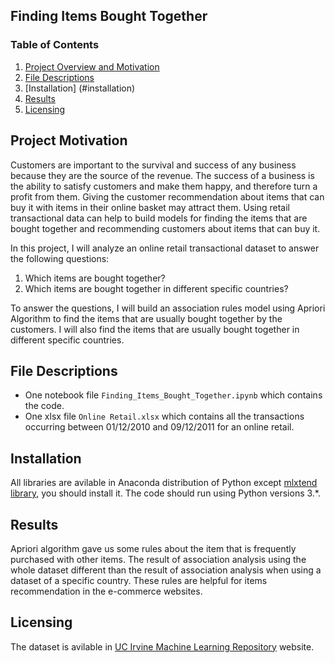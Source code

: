 ## Finding Items Bought Together

### Table of Contents

1. [Project Overview and Motivation](#motivation)
2. [File Descriptions](#files)
3. [Installation] (#installation)
4. [Results](#results)
5. [Licensing](#licensing)


## Project Motivation<a name="motivation"></a>
Customers are important to the survival and success of any business because they are the source of the revenue. The success of a business is the ability to satisfy customers and make them happy, and therefore turn a profit from them. Giving the customer recommendation about items that can buy it with items in their online basket may attract them. Using retail transactional data can help to build models for finding the items that are bought together and recommending customers about items that can buy it. 

In this project, I will analyze an online retail transactional dataset to answer the following questions:
1. Which items are bought together?
2. Which items are bought together in different specific countries?

To answer the questions, I will build an association rules model using Apriori Algorithm to find the items that are usually bought together by the customers. I will also find the items that are usually bought together in different specific countries.

## File Descriptions <a name="files"></a>
- One notebook file `Finding_Items_Bought_Together.ipynb` which contains the code. 
- One xlsx file `Online Retail.xlsx` which contains all the transactions occurring between 01/12/2010 and 09/12/2011 for an online retail.
	
## Installation <a name="installation"></a>
All libraries are avilable in Anaconda distribution of Python except [mlxtend library](http://rasbt.github.io/mlxtend/installation/), you should install it. The code should run using Python versions 3.*.
 
## Results<a name="results"></a>
Apriori algorithm gave us some rules about the item that is frequently purchased with other items. The result of association analysis using the whole dataset different than the result of association analysis when using a dataset of a specific country. These rules are helpful for items recommendation in the e-commerce websites.

## Licensing <a name="licensing"></a>
The dataset is avilable in [UC Irvine Machine Learning Repository](https://archive.ics.uci.edu/ml/datasets/Online+Retail) website. 
